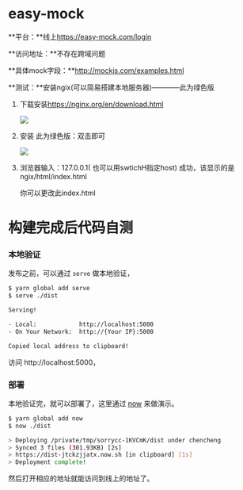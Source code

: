 # easy-mock

**平台：**线上<https://easy-mock.com/login>

**访问地址：**不存在跨域问题

**具体mock字段：**http://mockjs.com/examples.html

**测试：**安装ngix(可以简易搭建本地服务器)————此为绿色版

1. 下载安装<https://nginx.org/en/download.html>

   ![](E:\self\mahongluRecord\notes\images\ngix_1.png)

2. 安装 此为绿色版：双击即可

   ![](E:\self\mahongluRecord\notes\images\ngix_2.png)

3. 浏览器输入：127.0.0.1( 也可以用swtichH指定host) 成功，该显示的是 ngix/html/index.html

   你可以更改此index.html



# 构建完成后代码自测

### 本地验证

发布之前，可以通过 `serve` 做本地验证，

```bash
$ yarn global add serve
$ serve ./dist

Serving!

- Local:            http://localhost:5000
- On Your Network:  http://{Your IP}:5000

Copied local address to clipboard!
```

访问 http://localhost:5000，

### 部署

本地验证完，就可以部署了，这里通过 [now](http://now.sh/) 来做演示。

```bash
$ yarn global add now
$ now ./dist

> Deploying /private/tmp/sorrycc-1KVCmK/dist under chencheng
> Synced 3 files (301.93KB) [2s]
> https://dist-jtckzjjatx.now.sh [in clipboard] [1s]
> Deployment complete!
```

然后打开相应的地址就能访问到线上的地址了。